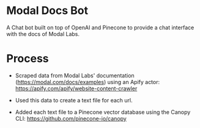 # Modal Docs Bot

A Chat bot built on top of OpenAI and Pinecone to provide a chat interface with the docs of Modal Labs. 

# Process

* Scraped data from Modal Labs' documentation (https://modal.com/docs/examples) using an Apify actor: https://apify.com/apify/website-content-crawler

* Used this data to create a text file for each url.

* Added each text file to a Pinecone vector database using the Canopy CLI: https://github.com/pinecone-io/canopy
